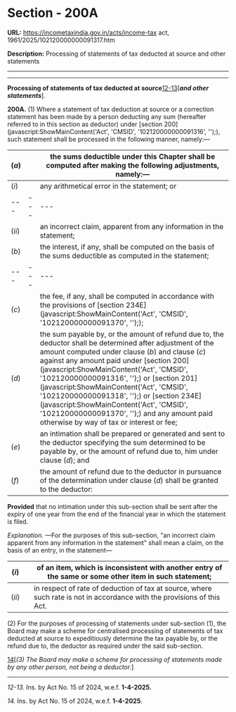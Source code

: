 # Section - 200A

**URL:** https://incometaxindia.gov.in/acts/income-tax act, 1961/2025/102120000000091317.htm

**Description:** Processing of statements of tax deducted at source and other statements

---

****

**Processing of statements of tax deducted at source**[12-13](javascript:ShowFootnote\('fn12-13'\);)[_**and other statements**_].

**200A.** (1) Where a statement of tax deduction at source or a correction statement has been made by a person deducting any sum (hereafter referred to in this section as deductor) under [section 200](javascript:ShowMainContent\('Act', 'CMSID', '102120000000091316', ''\);), such statement shall be processed in the following manner, namely:—

(_a_)|  |  the sums deductible under this Chapter shall be computed after making the following adjustments, namely:—  
---|---|---  
(_i_)|  |  any arithmetical error in the statement; or  
---|---|---  
(_ii_)|  |  an incorrect claim, apparent from any information in the statement;  
(_b_)|  |  the interest, if any, shall be computed on the basis of the sums deductible as computed in the statement;  
---|---|---  
(_c_)|  |  the fee, if any, shall be computed in accordance with the provisions of [section 234E](javascript:ShowMainContent\('Act', 'CMSID', '102120000000091370', ''\););  
(_d_)|  |  the sum payable by, or the amount of refund due to, the deductor shall be determined after adjustment of the amount computed under clause (_b_) and clause (_c_) against any amount paid under [section 200](javascript:ShowMainContent\('Act', 'CMSID', '102120000000091316', ''\);) or [section 201](javascript:ShowMainContent\('Act', 'CMSID', '102120000000091318', ''\);) or [section 234E](javascript:ShowMainContent\('Act', 'CMSID', '102120000000091370', ''\);) and any amount paid otherwise by way of tax or interest or fee;  
(_e_)|  |  an intimation shall be prepared or generated and sent to the deductor specifying the sum determined to be payable by, or the amount of refund due to, him under clause (_d_); and  
(_f_)|  |  the amount of refund due to the deductor in pursuance of the determination under clause (_d_) shall be granted to the deductor:  
  
**Provided** that no intimation under this sub-section shall be sent after the expiry of one year from the end of the financial year in which the statement is filed.

_Explanation._ —For the purposes of this sub-section, "an incorrect claim apparent from any information in the statement" shall mean a claim, on the basis of an entry, in the statement—

(_i_)|  |  of an item, which is inconsistent with another entry of the same or some other item in such statement;  
---|---|---  
(_ii_)|  |  in respect of rate of deduction of tax at source, where such rate is not in accordance with the provisions of this Act.  
  
(2) For the purposes of processing of statements under sub-section (1), the Board may make a scheme for centralised processing of statements of tax deducted at source to expeditiously determine the tax payable by, or the refund due to, the deductor as required under the said sub-section.

[14](javascript:ShowFootnote\('fn14'\);)[_(3) The Board may make a scheme for processing of statements made by any other person, not being a deductor._]

* * *

_12-13._ Ins. by Act No. 15 of 2024, w.e.f. **1-4-2025.**

_14._ Ins. by Act No. 15 of 2024, w.e.f. **1-4-2025**.